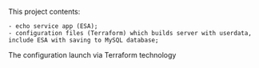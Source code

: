 This project contents:

    - echo service app (ESA);
    - configuration files (Terraform) which builds server with userdata, include ESA with saving to MySQL database;

The configuration launch via Terraform technology